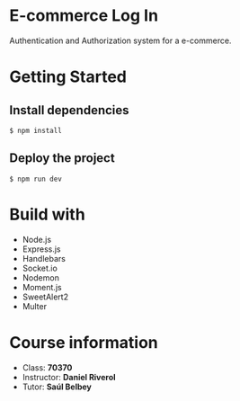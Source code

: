 # E-commerce Log In

Authentication and Authorization system for a e-commerce.

# Getting Started

## Install dependencies

```
$ npm install
```

## Deploy the project

```
$ npm run dev
```

# Build with

- Node.js
- Express.js
- Handlebars
- Socket.io
- Nodemon
- Moment.js
- SweetAlert2
- Multer

# Course information

- Class: **70370**
- Instructor: **Daniel Riverol**
- Tutor: **Saúl Belbey**
